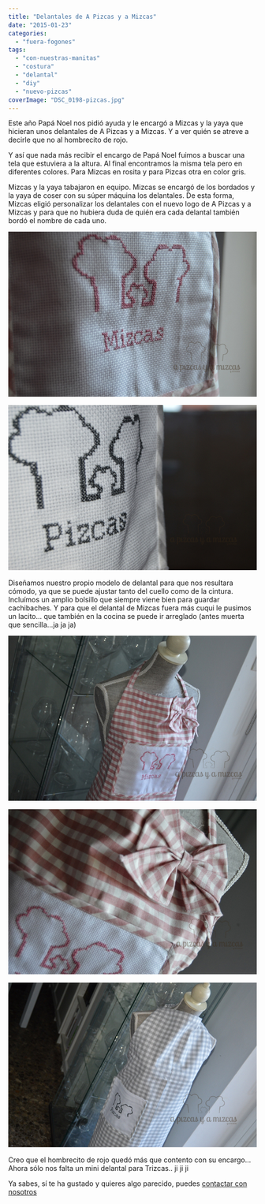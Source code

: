 ```yaml
---
title: "Delantales de A Pizcas y a Mizcas"
date: "2015-01-23"
categories:
  - "fuera-fogones"
tags:
  - "con-nuestras-manitas"
  - "costura"
  - "delantal"
  - "diy"
  - "nuevo-pizcas"
coverImage: "DSC_0198-pizcas.jpg"
---
```


Este año Papá Noel nos pidió ayuda y le encargó a Mizcas y la yaya que hicieran unos delantales de A Pizcas y a Mizcas. Y a ver quién se atreve a decirle que no al hombrecito de rojo.

Y así que nada más recibir el encargo de Papá Noel fuimos a buscar una tela que estuviera a la altura. Al final encontramos la misma tela pero en diferentes colores. Para Mizcas en rosita y para Pizcas otra en color gris.

Mizcas y la yaya tabajaron en equipo. Mizcas se encargó de los bordados y la yaya de coser con su súper máquina los delantales. De esta forma, Mizcas eligió personalizar los delantales con el nuevo logo de A Pizcas y a Mizcas y para que no hubiera duda de quién era cada delantal también bordó el nombre de cada uno.

![Detalle delantal Mizcas](images/DSC_0197-pizcas.jpg)

![Detalle bordado delantal Pizcas](images/DSC_0191-pizcas.jpg)

Diseñamos nuestro propio modelo de delantal para que nos resultara cómodo, ya que se puede ajustar tanto del cuello como de la cintura. Incluímos un amplio bolsillo que siempre viene bien para guardar cachibaches. Y para que el delantal de Mizcas fuera más cuqui le pusimos un lacito... que también en la cocina se puede ir arreglado (antes muerta que sencilla...ja ja ja)

![Así de bonito quedó el delantal de Mizcas](images/DSC_0194-pizcas.jpg)

![El lazo del delantal de Mizcas es lo más :P](images/DSC_0198-pizcas.jpg)

![Y así de estupendo quedó el delantal de Pizcas... para que no se queje](images/DSC_0190-pizcas.jpg)

Creo que el hombrecito de rojo quedó más que contento con su encargo... Ahora sólo nos falta un mini delantal para Trizcas.. ji ji ji

Ya sabes, sí te ha gustado y quieres algo parecido, puedes [contactar con nosotros](/contacto/ "Contacta con A Pizcas y a Mizcas")
